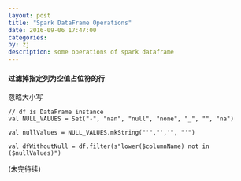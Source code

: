 ```yaml
---
layout: post
title: "Spark DataFrame Operations"
date: 2016-09-06 17:47:00
categories: 
by: zj
description: some operations of spark dataframe
---
```


#### 过滤掉指定列为空值占位符的行

忽略大小写

```
// df is DataFrame instance
val NULL_VALUES = Set("-", "nan", "null", "none", "_", "", "na")

val nullValues = NULL_VALUES.mkString("'","','", "'")

val dfWithoutNull = df.filter(s"lower($columnName) not in ($nullValues)")
```

(未完待续)
